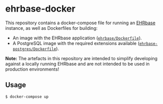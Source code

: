 # ehrbase-docker

This repository contains a docker-compose file for running an [EHRbase] instance, as well as Dockerfiles for building:

- An image with the EHRbase application ([`ehrbase/Dockerfile`]).
- A PostgreSQL image with the required extensions available ([`ehrbase-postgres/Dockerfile`]).

**Note:** The artefacts in this repository are intended to simplify developing against a locally running EHRbase and are not intended to be used in production environments!

## Usage

```
$ docker-compose up
```

[EHRbase]: https://github.com/ehrbase/ehrbase
[`ehrbase/Dockerfile`]: ehrbase/Dockerfile
[`ehrbase-postgres/Dockerfile`]: ehrbase-postgres/Dockerfile
